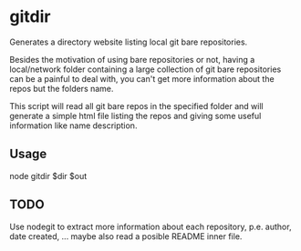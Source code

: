# gitdir
Generates a directory website listing local git bare repositories.

Besides the motivation of using bare repositories or not, having a local/network folder containing a large collection of git bare repositories can be a painful to deal with, you can't get more information about the repos but the folders name.

This script will read all git bare repos in the specified folder and will generate a simple html file listing the repos and giving some useful information like name description.

## Usage
node gitdir $dir $out


## TODO
Use nodegit to extract more information about each repository, p.e. author, date created, ... maybe also read a posible README inner file.
